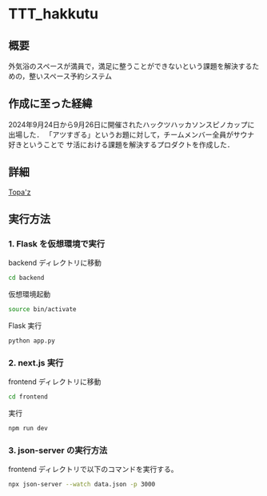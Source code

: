 # TTT_hakkutu
## 概要
外気浴のスペースが満員で，満足に整うことができないという課題を解決するための，整いスペース予約システム

## 作成に至った経緯
2024年9月24日から9月26日に開催されたハックツハッカソンスピノカップに出場した．
「アツすぎる」というお題に対して，チームメンバー全員がサウナ好きということで
サ活における課題を解決するプロダクトを作成した．

## 詳細
[Topa'z](https://topaz.dev/projects/1a5a4ffedaa05c7a06b4)

## 実行方法

### 1. Flask を仮想環境で実行

backend ディレクトリに移動

```bash
cd backend
```

仮想環境起動

```bash
source bin/activate
```

Flask 実行

```bash
python app.py
```

### 2. next.js 実行

frontend ディレクトリに移動

```bash
cd frontend
```

実行

```bash
npm run dev
```

### 3. json-server の実行方法

frontend ディレクトリで以下のコマンドを実行する。

```bash
npx json-server --watch data.json -p 3000
```
